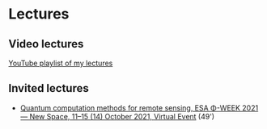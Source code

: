# Lectures

## Video lectures

[YouTube playlist of my lectures](https://www.youtube.com/playlist?list=PL0o0iZ5w8Y4E1Ji3Trm9x47hHYC6GYN2C)


## Invited lectures

- [Quantum computation methods for remote sensing, ESA Φ-WEEK 2021 — New Space, 11–15 (14) October 2021, Virtual Event](https://livestream.com/esa/events/9882717/videos/226592188) (49')


